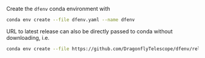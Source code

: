 Create the `dfenv` conda environment with
```bash
conda env create --file dfenv.yaml --name dfenv
```

URL to latest release can also be directly passed to conda without downloading, i.e.
```bash
conda env create --file https://github.com/DragonflyTelescope/dfenv/releases/latest/download/dfenv.yaml --name dfenv
```
